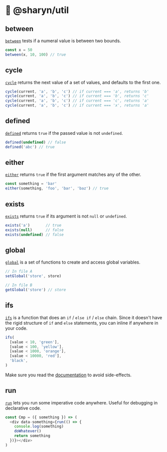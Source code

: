 # 🌹 @sharyn/util

## between

[`between`](https://github.com/sharynjs/sharyn-util/blob/master/between.md) tests if a numeral value is between two bounds.

```js
const x = 50
between(x, 10, 100) // true
```

## cycle

[`cycle`](https://github.com/sharynjs/sharyn-util/blob/master/cycle.md) returns the next value of a set of values, and defaults to the first one.

```js
cycle(current, 'a', 'b', 'c') // if current === 'a', returns 'b'
cycle(current, 'a', 'b', 'c') // if current === 'b', returns 'c'
cycle(current, 'a', 'b', 'c') // if current === 'c', returns 'a'
cycle(current, 'a', 'b', 'c') // if current === 'x', returns 'a'
```

## defined

[`defined`](https://github.com/sharynjs/sharyn-util/blob/master/defined.md) returns `true` if the passed value is not `undefined`.

```js
defined(undefined) // false
defined('abc') // true
```

## either

[`either`](https://github.com/sharynjs/sharyn-util/blob/master/either.md) returns `true` if the first argument matches any of the other.

```js
const something = 'bar'
either(something, 'foo', 'bar', 'baz') // true
```

## exists

[`exists`](https://github.com/sharynjs/sharyn-util/blob/master/exists.md) returns `true` if its argument is not `null` or `undefined`.

```js
exists('a')       // true
exists(null)      // false
exists(undefined) // false
```

## global

[`global`](https://github.com/sharynjs/sharyn-util/blob/master/global.md) is a set of functions to create and access global variables.

```js
// In file A
setGlobal('store', store)

// In file B
getGlobal('store') // store
```

## ifs

[`ifs`](https://github.com/sharynjs/sharyn-util/blob/master/ifs.md) is a function that does an `if` / `else if` / `else` chain. Since it doesn't have the rigid structure of `if` and `else` statements, you can inline if anywhere in your code.

```js
ifs(
  [value < 10, 'green'],
  [value < 100, 'yellow'],
  [value < 1000, 'orange'],
  [value < 10000, 'red'],
  'black',
)
```

Make sure you read the [documentation]((https://github.com/sharynjs/sharyn-util/blob/master/ifs.md)) to avoid side-effects.

## run

[`run`](https://github.com/sharynjs/sharyn-util/blob/master/run.md) lets you run some imperative code anywhere. Useful for debugging in declarative code.

```js
const Cmp = ({ something }) => (
  <div data-something={run(() => {
    console.log(something)
    doWhatever()
    return something
  })}></div>
)
```
